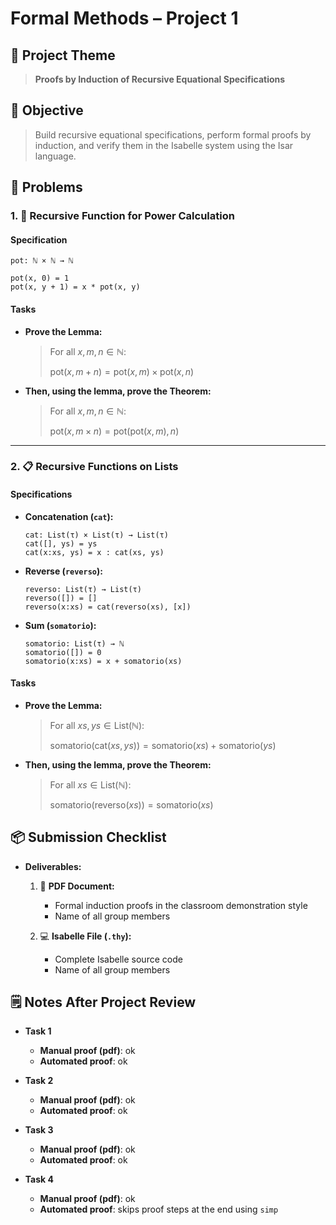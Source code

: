 # **Formal Methods – Project 1**

## 📝 **Project Theme**

> **Proofs by Induction of Recursive Equational Specifications**

## 🎯 **Objective**

> Build recursive equational specifications, perform formal proofs by induction, and verify them in the Isabelle system using the Isar language.

## 🧩 **Problems**

### 1. 🔢 **Recursive Function for Power Calculation**

#### **Specification**

```plaintext
pot: ℕ × ℕ → ℕ

pot(x, 0) = 1
pot(x, y + 1) = x * pot(x, y)
```

#### **Tasks**

* **Prove the Lemma:**

  > For all $x, m, n \in \mathbb{N}$:
  >
  > $\text{pot}(x, m + n) = \text{pot}(x, m) \times \text{pot}(x, n)$
  > 

* **Then, using the lemma, prove the Theorem:**

  > For all $x, m, n \in \mathbb{N}$:
  >
  > $\text{pot}(x, m \times n) = \text{pot}(\text{pot}(x, m), n)$
  > 

---

### 2. 📋 **Recursive Functions on Lists**

#### **Specifications**

* **Concatenation (`cat`):**

  ```plaintext
  cat: List(τ) × List(τ) → List(τ)
  cat([], ys) = ys
  cat(x:xs, ys) = x : cat(xs, ys)
  ```

* **Reverse (`reverso`):**

  ```plaintext
  reverso: List(τ) → List(τ)
  reverso([]) = []
  reverso(x:xs) = cat(reverso(xs), [x])
  ```

* **Sum (`somatorio`):**

  ```plaintext
  somatorio: List(τ) → ℕ
  somatorio([]) = 0
  somatorio(x:xs) = x + somatorio(xs)
  ```

#### **Tasks**

* **Prove the Lemma:**

  > For all $xs, ys \in \text{List}(\mathbb{N})$:
  >
  > $\text{somatorio}(\text{cat}(xs, ys)) = \text{somatorio}(xs) + \text{somatorio}(ys)$
  > 

* **Then, using the lemma, prove the Theorem:**

  > For all $xs \in \text{List}(\mathbb{N})$:
  >
  > $\text{somatorio}(\text{reverso}(xs)) = \text{somatorio}(xs)$
  > 

## 📦 **Submission Checklist**

* **Deliverables:**

  1. 📝 **PDF Document:**

     * Formal induction proofs in the classroom demonstration style
     * Name of all group members
  2. 💻 **Isabelle File (`.thy`):**

     * Complete Isabelle source code
     * Name of all group members

## 🗒️ Notes After Project Review

  - **Task 1**

     * **Manual proof (pdf)**: ok
     * **Automated proof**: ok

  - **Task 2**

     * **Manual proof (pdf)**: ok
     * **Automated proof**: ok

  - **Task 3**

     * **Manual proof (pdf)**: ok
     * **Automated proof**: ok

  - **Task 4**

     * **Manual proof (pdf)**: ok
     * **Automated proof**: skips proof steps at the end using `simp`
